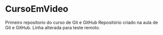 # CursoEmVideo
 Primeiro repositorio do curso de Git e GitHub
Repositório criado na aula de Git e GitHub.
Linha alterada para teste remoto.

